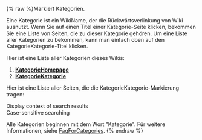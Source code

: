 {% raw %}Markiert Kategorien.

Eine Kategorie ist ein WikiName, der die Rückwärtsverlinkung
von Wiki ausnutzt. Wenn Sie auf einen Titel einer Kategorie-Seite
klicken, bekommen Sie eine Liste von Seiten, die zu dieser Kategorie
gehören. Um eine Liste aller Kategorien zu bekommen, kann man einfach
oben auf den KategorieKategorie-Titel klicken.

Hier ist eine Liste aller Kategorien dieses Wikis:

1. [**KategorieHomepage**](https://blog.inductorsoftware.com/docsproto/missing/KategorieHomepage)
2. [**KategorieKategorie**](https://blog.inductorsoftware.com/docsproto/missing/KategorieKategorie)

Hier ist eine Liste aller Seiten, die die KategorieKategorie-Markierung
tragen:

Display context of search results\
Case-sensitive searching

Alle Kategorien beginnen mit dem Wort "Kategorie". Für weitere
Informationen, siehe
[FaqForCategories](http://c2.com/cgi/wiki?FaqForCategories "Wiki").
<update date omitted for speed>{% endraw %}
